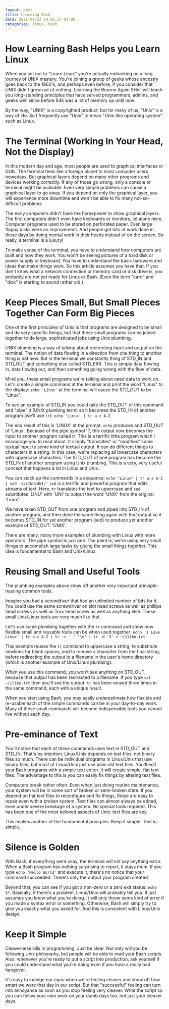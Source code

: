 ```yaml
---
layout: post
title: Learning Bash
date: 2021-09-23 14:05:27-04:00
categories: linux, bash
---
```


# How Learning Bash Helps you Learn Linux

When you set out to "Learn Linux" you're actually embarking on a long journey of UNIX
mastery.  You're joining a group of geeks whose ancestry goes back to the 1960's, and
perhaps even before, if you consider that UNIX didn't grow out of nothing.  Learning
the Bourne Again SHell will teach you long-standing principles that have served
programmers, admins, and geeks well since before 64k was a lot of memory up until
now.

By the way, "UNIX" is a copyrighted product, but for many of us, "Unix" is a way of life. So 
I frequently use "Unix" to mean "Unix-like operating system" such as Linux.

# The Terminal (Working In Your Head, Not the Display)

In this modern day and age, most people are used to graphical interfaces or GUIs.
The terminal feels like a foreign planet to most computer users nowadays.  But
graphical layers depend on many other programs and devices working correctly.  If any
of those go wrong, only a console or terminal might be available.  Even very simple
problems can cause a graphical layer to go away.  If you depend on only the graphical
layer, you will experience more downtime and won't be able to fix many
not-so-difficult problems.

The early computers didn't have the horsepower to show graphical layers.  The first
computers didn't even have keyboards or monitors, let alone mice.  Computer programs
used to be stored on perforated paper.  Even large floppy disks were an improvement.
And people got lots of work done in those days by doing mental work in their heads
instead of on the screen. So really, a terminal is a luxury!

To make sense of the terminal, you have to understand how computers are built and how
they work.  You won't be seeing pictures of a hard disk or power supply or keyboard.
You have to understand the basic hardware and ideas that make things work.  So this
article assumes you have that.  If you don't know what a network connection or memory
card or disk drive is, you probably are not yet ready for Linux or Bash.  (Even the
term "card" and "disk" is starting to sound rather old.)

# Keep Pieces Small, But Small Pieces Together Can Form Big Pieces

One of the first principles of Unix is that programs are designed to be small and do
very specific things, but that these small programs can be joined together to do
large, sophisticated jobs using Unix plumbing.

UNIX plumbing is a way of talking about redirecting input and output on the terminal.
The notion of data flowing in a direction from one thing to another thing is not new.
But in the terminal we constantly thing of STD\_IN and STD\_OUT and something else
called STD\_ERR.  This is simply data flowing in, data flowing out, and then
something going wrong with the flow of data.  

Mind you, these small programs we're talking about need data to work on.  Let's
create a simple command at the terminal and print the word "Linux" to the display:
`echo 'Linux'` at the terminal will cause the STD\_OUT to be "Linux".  

To see an example of STD\_IN you could take the STD\_OUT of this command and "pipe"
it (UNIX plumbing term) so it becomes the STD\_IN of another program (we'll use `tr`):
`echo 'Linux' | tr a-z A-Z`

The end result of this is 'LINUX' at the prompt.  `echo` produces and STD\_OUT of
'Linux'.  Because of the pipe symbol '|', this output now becomes the input to
another program called _tr_.  This is a terrific little program which I encourage you
to read about.  It simply "translates" or "modifies" some textual input to
some kind of textual output.  It can do different things to characters in a string.
In this case, we're replacing all lowercase characters with uppercase characters.
The STD\_OUT of one program has become the STD\_IN of another program using Unix
plumbing.  This is a very, very useful concept that happens a lot in Linux and Unix.

You can stack up the commands in a sequence:
`echo "Linux" | tr a-z A-Z | sed 's/LINU/UNI/'`
`sed` is a terrific and powerful program that edits streams of text. Here, `tr` translates
the text to uppercase and `sed` substitutes 'LINU' with 'UNI' to output the word
'UNIX' from the original 'Linux'.

We have taken STD\_OUT from one program and piped into STD\_IN of another program,
and then done the same thing again with *that* output so it becomes STD\_IN for yet
another program (sed) to produce yet another example of STD\_OUT: 'UNIX'. 

There are many, many more examples of plumbing with Linux with more operators.  The
pipe symbol is just one.  The point is, we're using very small things to accomplish
large tasks by gluing the small things together.  This idea is fundamental to Bash
and Unix/Linux.

# Reusing Small and Useful Tools

The plumbing examples above show off another very important principle:  reusing
common tools.  

Imagine you had a screwdriver that had an unlimited number of bits for it.  You could
use the same screwdriver on slot head screws as well as phillips head screws as well
as Torx head screw as well as anything else.  These small Unix/Linux tools are very
much like that.  

Let's use some plumbing together with the `tr` command and show how flexible small
and reusable tools can be when used together:
`echo 'I Love Linux' | tr a-z A-Z | tr -s ' ' '\n' | tr -d 'X' > ~/ilike.txt` 

This example reuses the `tr` command to uppercase a string, to substitute newlines
for blank spaces, and to remove a character from the final string, before redirecting
the output to a filename in the user's home directory (which is another example of
Unix/Linux plumbing).

When you use this command, you won't see anything on STD\_OUT, because that output
has been redirected to a filename.  If you type `cat ~/ilike.txt` then you'll see the
output.  `tr` has been reused three times in the same command, each with a unique
result.  

When you start using Bash, you may easily underestimate how flexible and re-usable
each of the simple commands can be in your day-to-day work.  Many of these small
commands will become indispensible tools you cannot live without each day.

# Pre-eminance of Text

You'll notice that each of these commands uses text in STD\_OUT and STD\_IN.  That's
by intention.  Linux/Unix depends on text files, not binary files so much.  There can
be individual programs in Linux/Unix that use binary files, but most of Linux/Unix
just use plain old text files.  You'll edit your Bash programs with a simple text
editor.  It will create simple, flat text files.  The advantage to this is you can
easily fix things by altering text files.  

Computers break rather often.  Even when just doing routine maintenance, your system
will be in some sort of broken or semi-broken state.  If you depend on flat text
files to reconfigure and fix things, those are easy to repair even with a broken
system.  Text files can almost always be edited, even under severe breakage of a
system.  No special tools required.  This has been one of the most beloved aspects of
Unix:  text files are key.

This implies another of the fundamental princples:  Keep it simple.  Text is simple.

# Silence is Golden

With Bash, if everything went okay, the terminal will not say anything extra.  When a Bash
program has nothing surprising to report, it stays mum.  If you type
`echo 'Hello World'` and execute it, there's no notice that your command succeeded.
There's only the output your program created.

Beyond that, you can see if you got a non-zero or a zero exit status: `echo $?`.
Basically, if there's a problem, Linux/Unix will probably tell you.  It just assumes
you know what you're doing.  It will only throw some kind of error if you made a
syntax error or something.  Otherwise, Bash will simply try to give you exactly what
you asked for.  And this is consistent with Linux/Unix design.


# Keep it Simple

Cleaverness kills in programming.  Just be clear.  Not only will you be following
Unix philosophy, but people will be able to read your Bash scripts.  Also, whenever
you're ready to put a script into production, ask yourself if you could understand
what you're doing even if you have a really bad hangover.  

It's easy to indulge our egos when we're feeling cleaver and show off how smart we
were that day in our script.  But that "successful" feeling can turn into annoyance
as soon as you stop feeling very cleaver.  Write the script so you can follow your
own work on your dumb days too, not just your cleaver days.
